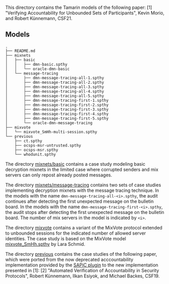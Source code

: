 This directory contains the Tamarin models of the following paper:
[1] "Verifying Accountability for Unbounded Sets of Participants", Kevin Morio, and Robert Künnemann, CSF21.

## Models

```
.
├── README.md
├── mixnets
│   ├── basic
│   │   ├── dmn-basic.spthy
│   │   └── oracle-dmn-basic
│   └── message-tracing
│       ├── dmn-message-tracing-all-1.spthy
│       ├── dmn-message-tracing-all-2.spthy
│       ├── dmn-message-tracing-all-3.spthy
│       ├── dmn-message-tracing-all-4.spthy
│       ├── dmn-message-tracing-all-5.spthy
│       ├── dmn-message-tracing-first-1.spthy
│       ├── dmn-message-tracing-first-2.spthy
│       ├── dmn-message-tracing-first-3.spthy
│       ├── dmn-message-tracing-first-4.spthy
│       ├── dmn-message-tracing-first-5.spthy
│       └── oracle-dmn-message-tracing
├── mixvote
│   └── mixvote_SmHh-multi-session.spthy
└── previous
    ├── ct.spthy
    ├── ocsps-msr-untrusted.spthy
    ├── ocsps-msr.spthy
    └── whodunit.spthy
```

The directory [mixnets/basic](./mixnets/basic) contains a case study modeling basic decryption mixnets in the limited case where corrupted senders and mix servers can only repost already posted messages.

The directory [mixnets/message-tracing](./mixnets/message-tracing) contains two sets of case studies implementing decryption mixnets with the message tracing technique.
In the models with the name `dmn-message-tracing-all-<i>.spthy`, the audit continues after detecting the first unexpected message on the bulletin board.
In the models with the name `dmn-message-tracing-first-<i>.spthy`, the audit stops after detecting the first unexpected message on the bulletin board.
The number of mix servers in the model is indicated by `<i>`.

The directory [mixvote](./mixvote) contains a variant of the MixVote protocol extended to unbounded sessions for the indicated number of allowed server identities.
The case study is based on the MixVote model [mixvote_SmHh.spthy](https://github.com/tamarin-prover/tamarin-prover/blob/develop/examples/csf20-disputeResolution/mixvote_SmHh.spthy) by Lara Schmid.

The directory [previous](./previous) contains the case studies of the following paper, which were ported from the now deprecated acccountability implementation provided by the [SAPiC plugin](https://github.com/tamarin-prover/tamarin-prover/tree/be0214d5ea0516f1398744ec44590b5bdff2386a) to the new implementation presented in [1]:
[2] "Automated Verification of Accountability in Security Protocols", Robert Künnemann, Ilkan Esiyok, and Michael Backes, CSF19.
